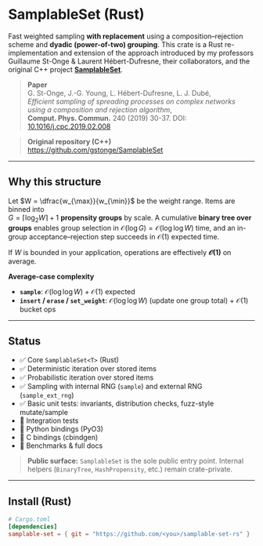 # SamplableSet (Rust)

Fast weighted sampling **with replacement** using a composition–rejection scheme and **dyadic (power-of-two) grouping**. This crate is a Rust re-implementation and extension of the approach introduced by my professors
Guillaume St-Onge & Laurent Hébert-Dufresne, their collaborators, and the original
C++ project **[SamplableSet](https://github.com/gstonge/SamplableSet)**.

> **Paper**  
> G. St-Onge, J.-G. Young, L. Hébert-Dufresne, L. J. Dubé,  
> *Efficient sampling of spreading processes on complex networks using a composition and rejection algorithm*,  
> **Comput. Phys. Commun.** 240 (2019) 30-37. DOI: [10.1016/j.cpc.2019.02.008](10.1016/j.cpc.2019.02.008)

> **Original repository (C++)**  
> https://github.com/gstonge/SamplableSet

---

## Why this structure

Let $W = \dfrac{w_{\max}}{w_{\min}}$ be the weight range. Items are binned into  
$G = \lceil \log_2 W \rceil + 1$ **propensity groups** by scale. A cumulative **binary tree over
groups** enables group selection in $\mathcal{O}(\log G) = \mathcal{O}(\log\log W)$ time, and
an in-group acceptance–rejection step succeeds in 
$\mathcal{O}(1)$ expected time.

If $W$ is bounded in your application, operations are effectively **$\mathcal{O}(1)$** on average.

**Average-case complexity**

- **`sample`**: $\mathcal{O}(\log\log W) + \mathcal{O}(1)$ expected  
- **`insert` / `erase` / `set_weight`**: $\mathcal{O}(\log\log W)$ (update one group total) + $\mathcal{O}(1)$
bucket ops

---

## Status

- ✅ Core `SamplableSet<T>` (Rust)
- ✅ Deterministic iteration over stored items
- ✅ Probabilistic iteration over stored items
- ✅ Sampling with internal RNG (`sample`) and external RNG (`sample_ext_rng`)
- ✅ Basic unit tests: invariants, distribution checks, fuzz-style mutate/sample
- 🚧 Integration tests
- 🚧 Python bindings (PyO3)
- 🚧 C bindings (cbindgen)
- 🚧 Benchmarks & full docs

> **Public surface:** `SamplableSet` is the sole public entry point. Internal helpers
> (`BinaryTree`, `HashPropensity`, etc.) remain crate-private.

---

## Install (Rust)

```toml
# Cargo.toml
[dependencies]
samplable-set = { git = "https://github.com/<you>/samplable-set-rs" }
```
